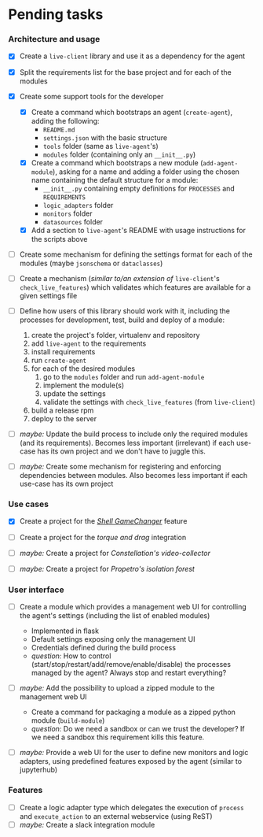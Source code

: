 # Pending tasks

### Architecture and usage

- [x] Create a `live-client` library and use it as a dependency for the agent
- [x] Split the requirements list for the base project and for each of the modules
- [x] Create some support tools for the developer
  - [x] Create a command which bootstraps an agent (`create-agent`), adding the following:
    - `README.md`
    - `settings.json` with the basic structure
    - `tools` folder (same as `live-agent`'s)
    - `modules` folder (containing only an `__init__.py`)
  - [x] Create a command which bootstraps a new module (`add-agent-module`), asking for a name and adding a folder using the chosen name containing the default structure for a module:
    - `__init__.py` containing empty definitions for `PROCESSES` and `REQUIREMENTS`
    - `logic_adapters` folder
    - `monitors` folder
    - `datasources` folder
  - [x] Add a section to `live-agent`'s README with usage instructions for the scripts above
- [ ] Create some mechanism for defining the settings format for each of the modules (maybe `jsonschema` or `dataclasses`)
- [ ] Create a mechanism (_similar to/an extension of_ `live-client`'s `check_live_features`) which validates which features are available for a given settings file
- [ ] Define how users of this library should work with it, including the processes for development, test, build and deploy of a module:
  1. create the project's folder, virtualenv and repository
  1. add `live-agent` to the requirements
  1. install requirements
  1. run `create-agent`
  1. for each of the desired modules
     1. go to the `modules` folder and run `add-agent-module`
     1. implement the module(s)
     1. update the settings
     1. validate the settings with `check_live_features` (from `live-client`)
  1. build a release rpm
  1. deploy to the server
- [ ] _maybe:_ Update the build process to include only the required modules (and its requirements). Becomes less important (irrelevant) if each use-case has its own project and we don't have to juggle this.
- [ ] _maybe:_ Create some mechanism for registering and enforcing dependencies between modules. Also becomes less important if each use-case has its own project


### Use cases

- [x] Create a project for the [_Shell GameChanger_](https://gitlab.intelie.com/intelie/dda-shellgamechanger) feature
- [ ] Create a project for the _torque and drag_ integration
- [ ] _maybe:_ Create a project for _Constellation's video-collector_
- [ ] _maybe:_ Create a project for _Propetro's isolation forest_


### User interface

- [ ] Create a module which provides a management web UI for controlling the agent's settings (including the list of enabled modules)
  - Implemented in flask
  - Default settings exposing only the management UI
  - Credentials defined during the build process
  - _question:_ How to control (start/stop/restart/add/remove/enable/disable) the processes managed by the agent? Always stop and restart everything?
- [ ] _maybe:_ Add the possibility to upload a zipped module to the management web UI
  - Create a command for packaging a module as a zipped python module (`build-module`)
  - _question:_ Do we need a sandbox or can we trust the developer? If we need a sandbox this requirement kills this feature.
- [ ] _maybe:_ Provide a web UI for the user to define new monitors and logic adapters, using predefined features exposed by the agent (similar to jupyterhub)


### Features

- [ ] Create a logic adapter type which delegates the execution of `process` and `execute_action` to an external webservice (using ReST)
- [ ] _maybe:_ Create a slack integration module
